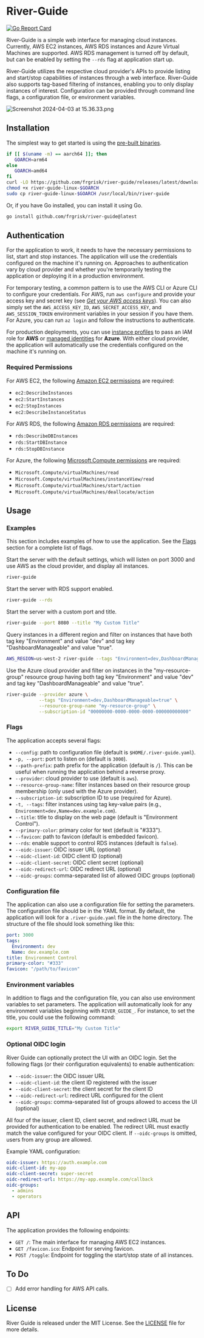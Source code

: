 # River-Guide

[![Go Report Card](https://goreportcard.com/badge/github.com/frgrisk/river-guide)](https://goreportcard.com/report/github.com/frgrisk/river-guide)

River-Guide is a simple web interface for managing cloud instances.
Currently, AWS EC2 instances, AWS RDS instances and Azure Virtual Machines are
supported. AWS RDS management is turned off by default, but can be enabled by
setting the `--rds` flag at application start up.

River-Guide utilizes the respective cloud provider's APIs to provide listing
and start/stop capabilities of instances through a web interface. River-Guide
also supports tag-based filtering of instances, enabling you to only display
instances of interest. Configuration can be provided through command line
flags, a configuration file, or environment variables.

![Screenshot 2024-04-03 at 15.36.33.png](cmd/assets/screenshot.png)

## Installation

The simplest way to get started is using the [pre-built binaries](https://github.com/frgrisk/river-guide/releases).

```bash
if [[ $(uname -m) == aarch64 ]]; then
   GOARCH=arm64
else
   GOARCH=amd64
fi
curl -LO https://github.com/frgrisk/river-guide/releases/latest/download/river-guide-linux-$GOARCH
chmod +x river-guide-linux-$GOARCH
sudo cp river-guide-linux-$GOARCH /usr/local/bin/river-guide
```

Or, if you have Go installed, you can install it using Go.

```bash
go install github.com/frgrisk/river-guide@latest
```

## Authentication

For the application to work, it needs to have the necessary permissions to
list, start and stop instances. The application will use the credentials
configured on the machine it's running on. Approaches to authentication
vary by cloud provider and whether you're temporarily testing
the application or deploying it in a production environment.

For temporary testing, a common pattern is to use the AWS CLI or Azure
CLI to configure your credentials. For AWS, run `aws configure` and
provide your access key and secret key (see [_Get your AWS access keys_](https://aws.github.io/aws-sdk-go-v2/docs/getting-started/#get-your-aws-access-keys)).
You can also simply set the `AWS_ACCESS_KEY_ID`, `AWS_SECRET_ACCESS_KEY`,
and `AWS_SESSION_TOKEN` environment variables in your session if you have them.
For Azure, you can run `az login` and follow the instructions to authenticate.

For production deployments, you can use [instance profiles](https://docs.aws.amazon.com/IAM/latest/UserGuide/id_roles_use_switch-role-ec2_instance-profiles.html)
to pass an IAM role for **AWS** or [managed identities](https://learn.microsoft.com/en-us/azure/developer/go/azure-sdk-authentication-managed-identity?tabs=azure-cli)
for **Azure**. With either cloud provider, the application will automatically
use the credentials configured on the machine it's running on.

### Required Permissions

For AWS EC2, the following [Amazon EC2 permissions](https://docs.aws.amazon.com/AWSEC2/latest/APIReference/API_Operations.html)
are required:

- `ec2:DescribeInstances`
- `ec2:StartInstances`
- `ec2:StopInstances`
- `ec2:DescribeInstanceStatus`

For AWS RDS, the following [Amazon RDS permissions](https://docs.aws.amazon.com/AmazonRDS/latest/APIReference/API_Operations.html)
are required:

- `rds:DescribeDBInstances`
- `rds:StartDBInstance`
- `rds:StopDBInstance`

For Azure, the following [Microsoft.Compute permissions](https://learn.microsoft.com/en-us/azure/role-based-access-control/permissions/compute#microsoftcompute)
are required:

- `Microsoft.Compute/virtualMachines/read`
- `Microsoft.Compute/virtualMachines/instanceView/read`
- `Microsoft.Compute/virtualMachines/start/action`
- `Microsoft.Compute/virtualMachines/deallocate/action`

## Usage

### Examples

This section includes examples of how to use the application. See the
[Flags](#flags) section for a complete list of flags.

Start the server with the default settings, which will listen on port 3000 and
use AWS as the cloud provider, and display all instances.

```bash
river-guide
```

Start the server with RDS support enabled.

```bash
river-guide --rds
```

Start the server with a custom port and title.

```bash
river-guide --port 8080 --title "My Custom Title"
```

Query instances in a different region and filter on instances that have both tag
key "Environment" and value "dev" and tag key "DashboardManageable" and value
"true".

```bash
AWS_REGION=us-west-2 river-guide --tags "Environment=dev,DashboardManageable=true"
```

Use the Azure cloud provider and filter on instances in the "my-resource-group"
resource group having both tag key "Environment" and value "dev" and tag key
"DashboardManageable" and value "true".

```bash
river-guide --provider azure \
            --tags "Environment=dev,DashboardManageable=true" \
            --resource-group-name "my-resource-group" \
            --subscription-id "00000000-0000-0000-0000-000000000000"
```

### Flags

The application accepts several flags:

- `--config`: path to configuration file (default is `$HOME/.river-guide.yaml`).
- `-p, --port`: port to listen on (default is `3000`).
- `--path-prefix`: path prefix for the application (default is `/`). This
  can be useful when running the application behind a reverse proxy.
- `--provider`: cloud provider to use (default is `aws`).
- `--resource-group-name`: filter instances based on their resource group membership
  (only used with the Azure provider).
- `--subscription-id`: subscription ID to use (required for Azure).
- `-t, --tags`: filter instances using tag key-value pairs (e.g.,
  `Environment=dev,Name=dev.example.com`).
- `--title`: title to display on the web page (default is "Environment
  Control").
- `--primary-color`: primary color for text (default is "#333").
- `--favicon`: path to favicon (default is embedded favicon).
- `--rds`: enable support to control RDS instances (default is `false`).
- `--oidc-issuer`: OIDC issuer URL (optional)
- `--oidc-client-id`: OIDC client ID (optional)
- `--oidc-client-secret`: OIDC client secret (optional)
- `--oidc-redirect-url`: OIDC redirect URL (optional)
- `--oidc-groups`: comma-separated list of allowed OIDC groups (optional)

### Configuration file

The application can also use a configuration file for setting the parameters.
The configuration file should be in the YAML format. By default, the
application will look for a `.river-guide.yaml` file in the home directory.
The structure of the file should look something like this:

```yaml
port: 3000
tags:
  Environment: dev
  Name: dev.example.com
title: Environment Control
primary-color: "#333"
favicon: "/path/to/favicon"
```

### Environment variables

In addition to flags and the configuration file, you can also use
environment variables to set parameters. The application will automatically
look for any environment variables beginning with `RIVER_GUIDE_`. For
instance, to set the title, you could use the following command:

```bash
export RIVER_GUIDE_TITLE="My Custom Title"
```

### Optional OIDC login

River Guide can optionally protect the UI with an OIDC login. Set the following flags (or their configuration equivalents) to enable authentication:

- `--oidc-issuer`: the OIDC issuer URL
- `--oidc-client-id`: the client ID registered with the issuer
- `--oidc-client-secret`: the client secret for the client ID
- `--oidc-redirect-url`: redirect URL configured for the client
- `--oidc-groups`: comma-separated list of groups allowed to access the UI (optional)

All four of the issuer, client ID, client secret, and redirect URL must be provided for authentication to be enabled. The redirect URL must exactly match the value configured for your OIDC client. If `--oidc-groups` is omitted, users from any group are allowed.

Example YAML configuration:

```yaml
oidc-issuer: https://auth.example.com
oidc-client-id: my-app
oidc-client-secret: super-secret
oidc-redirect-url: https://my-app.example.com/callback
oidc-groups:
  - admins
  - operators
```

## API

The application provides the following endpoints:

- `GET /`: The main interface for managing AWS EC2 instances.
- `GET /favicon.ico`: Endpoint for serving favicon.
- `POST /toggle`: Endpoint for toggling the start/stop state of all instances.

## To Do

- [ ] Add error handling for AWS API calls.

## License

River Guide is released under the MIT License. See the [LICENSE](./LICENSE)
file for more details.
